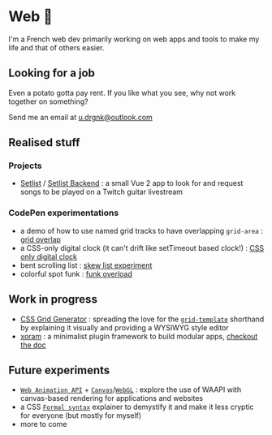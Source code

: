 # Web 🥔
I'm a French web dev primarily working on web apps and tools to make my life and that of others easier.

## Looking for a job
Even a potato gotta pay rent. If you like what you see, why not work together on something?

Send me an email at u.drgnk@outlook.com

## Realised stuff
### Projects
- [Setlist](https://setlist.warths.fr/) / [Setlist Backend](https://github.com/Ragnar-Oock/setlist_v2_connexion) : a small Vue 2 app to look for and request songs to be played on a Twitch guitar livestream
### CodePen experimentations
- a demo of how to use named grid tracks to have overlapping `grid-area` : [grid overlap](https://codepen.io/ragnar_ock/pen/YzbqOmK)
- a CSS-only digital clock (it can't drift like setTimeout based clock!) : [CSS only digital clock](https://codepen.io/ragnar_ock/pen/YzLOYNG)
- bent scrolling list : [skew list experiment](https://codepen.io/ragnar_ock/pen/eYzpLWp)
- colorful spot funk : [funk overload](https://codepen.io/ragnar_ock/pen/MWyqZeQ)

## Work in progress
- [CSS Grid Generator](https://github.com/Ragnar-Oock/css-grid-generator) : spreading the love for the [`grid-template`](https://developer.mozilla.org/en-US/docs/Web/CSS/grid-template) shorthand by explaining it visually and providing a WYSIWYG style editor
- [xoram](https://github.com/Ragnar-Oock/xoram) : a minimalist plugin framework to build modular apps, [checkout the doc](https://xoram.dev/)

## Future experiments
- [`Web Animation API`](https://developer.mozilla.org/en-US/docs/Web/API/Web_Animations_API) + [`Canvas`](https://developer.mozilla.org/en-US/docs/Web/API/Canvas_API)/[`WebGL`](https://developer.mozilla.org/en-US/docs/Web/API/WebGL_API) : explore the use of WAAPI with canvas-based rendering for applications and websites
- a CSS [`Formal syntax`](https://developer.mozilla.org/en-US/docs/Web/CSS/Value_definition_syntax) explainer to demystify it and make it less cryptic for everyone (but mostly for myself)
- more to come
